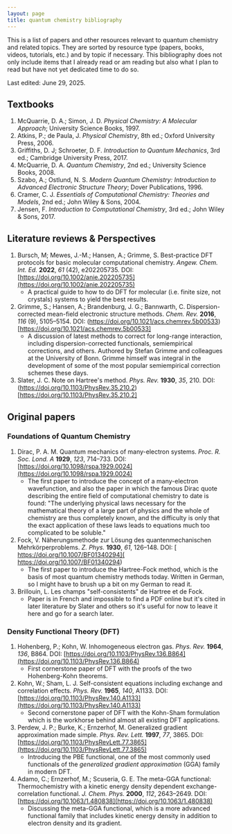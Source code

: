 ```yaml
---
layout: page
title: quantum chemistry bibliography
---
```


This is a list of papers and other resources relevant to quantum chemistry and related topics. They are sorted by resource type (papers, books, videos, tutorials, etc.) and by topic if necessary. This bibliography does not only include items that I already read or am reading but also what I plan to read but have not yet dedicated time to do so.

Last edited: June 29, 2025.

## Textbooks

1. McQuarrie, D. A.; Simon, J. D. *Physical Chemistry: A Molecular Approach*; University Science Books, 1997.
2. Atkins, P.; de Paula, J. *Physical Chemistry*, 8th ed.; Oxford University Press, 2006.
3. Griffiths, D. J; Schroeter, D. F. *Introduction to Quantum Mechanics*, 3rd ed.; Cambridge University Press, 2017.
3. McQuarrie, D. A. *Quantum Chemistry*, 2nd ed.; University Science Books, 2008.
4. Szabo, A.; Ostlund, N. S. *Modern Quantum Chemistry: Introduction to Advanced Electronic Structure Theory*; Dover Publications, 1996.
5. Cramer, C. J. *Essentials of Computational Chemistry: Theories and Models*, 2nd ed.; John Wiley & Sons, 2004.
6. Jensen, F. *Introduction to Computational Chemistry*, 3rd ed.; John Wiley & Sons, 2017.

## Literature reviews & Perspectives

1. Bursch, M; Mewes, J.-M.; Hansen, A.; Grimme, S. Best-practice DFT protocols for basic molecular computational chemistry. *Angew. Chem. Int. Ed.* **2022**, *61* (42), e202205735. DOI: [https://doi.org/10.1002/anie.202205735](https://doi.org/10.1002/anie.202205735)
    - A practical guide to how to do DFT for molecular (i.e. finite size, not crystals) systems to yield the best results.
2. Grimme, S.; Hansen, A.; Brandenburg, J. G.; Bannwarth, C. Dispersion-corrected mean-field electronic structure methods. *Chem. Rev.* **2016**, *116* (9), 5105–5154. DOI: (https://doi.org/10.1021/acs.chemrev.5b00533)[https://doi.org/10.1021/acs.chemrev.5b00533]
    - A discussion of latest methods to correct for long-range interaction, including dispersion-corrected functionals, semiempirical corrections, and others. Authored by Stefan Grimme and colleagues at the University of Bonn. Grimme himself was integral in the development of some of the most popular semiempirical correction schemes these days.
3. Slater, J. C. Note on Hartree's method. *Phys. Rev.* **1930**, *35*, 210. DOI: (https://doi.org/10.1103/PhysRev.35.210.2)[https://doi.org/10.1103/PhysRev.35.210.2]

## Original papers

### Foundations of Quantum Chemistry

1. Dirac, P. A. M. Quantum mechanics of many-electron systems. *Proc. R. Soc. Lond. A* **1929**, *123*, 714–733. DOI: [https://doi.org/10.1098/rspa.1929.0024](https://doi.org/10.1098/rspa.1929.0024)
    - The first paper to introduce the concept of a many-electron wavefunction, and also the paper in which the famous Dirac quote describing the entire field of computational chemistry to date is found: "The underlying physical laws necessary for the mathematical theory of a large part of physics and the whole of chemistry are thus completely known, and the difficulty is only that the exact application of these laws leads to equations much too complicated to be soluble."
2. Fock, V. Näherungsmethode zur Lösung des quantenmechanischen Mehrkörperproblems. *Z. Phys.* **1930**, *61*, 126–148. DOI: [ https://doi.org/10.1007/BF01340294]( https://doi.org/10.1007/BF01340294)
    - The first paper to introduce the Hartree-Fock method, which is the basis of most quantum chemistry methods today. Written in German, so I might have to brush up a bit on my German to read it.
3. Brillouin, L. Les champs "self-consistents" de Hartree et de Fock.
    - Paper is in French and impossible to find a PDF online but it's cited in later literature by Slater and others so it's useful for now to leave it here and go for a search later.

### Density Functional Theory (DFT)

1. Hohenberg, P.; Kohn, W. Inhomogeneous electron gas. *Phys. Rev.* **1964**, *136*, B864. DOI: [https://doi.org/10.1103/PhysRev.136.B864](https://doi.org/10.1103/PhysRev.136.B864)
    - First cornerstone paper of DFT with the proofs of the two Hohenberg-Kohn theorems.
2. Kohn, W.; Sham, L. J. Self-consistent equations including exchange and correlation effects. *Phys. Rev.* **1965**, *140*, A1133. DOI: [https://doi.org/10.1103/PhysRev.140.A1133](https://doi.org/10.1103/PhysRev.140.A1133)
    - Second cornerstone paper of DFT with the Kohn-Sham formulation which is the workhorse behind almost all existing DFT applications.
3. Perdew, J. P.; Burke, K.; Ernzerhof, M. Generalized gradient approximation made simple. *Phys. Rev. Lett.* **1997**, *77*, 3865. DOI: [https://doi.org/10.1103/PhysRevLett.77.3865](https://doi.org/10.1103/PhysRevLett.77.3865)
    - Introducing the PBE functional, one of the most commonly used functionals of the *generalized gradient approximation* (GGA) family in modern DFT.
4. Adamo, C.; Ernzerhof, M.; Scuseria, G. E. The meta-GGA functional: Thermochemistry with a kinetic energy density dependent exchange-correlation functional. *J. Chem. Phys.* **2000**, *112*, 2643–2649. DOI: [https://doi.org/10.1063/1.480838](https://doi.org/10.1063/1.480838)
    - Discussing the meta-GGA functional, which is a more advanced functional family that includes kinetic energy density in addition to electron density and its gradient.


